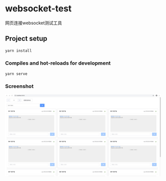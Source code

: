 # websocket-test

网页连接websocket测试工具

## Project setup
```
yarn install
```

### Compiles and hot-reloads for development
```
yarn serve
```

### Screenshot  
![screenshot](https://raw.githubusercontent.com/minms/websocket-test-tool/master/screenshot.jpg)
